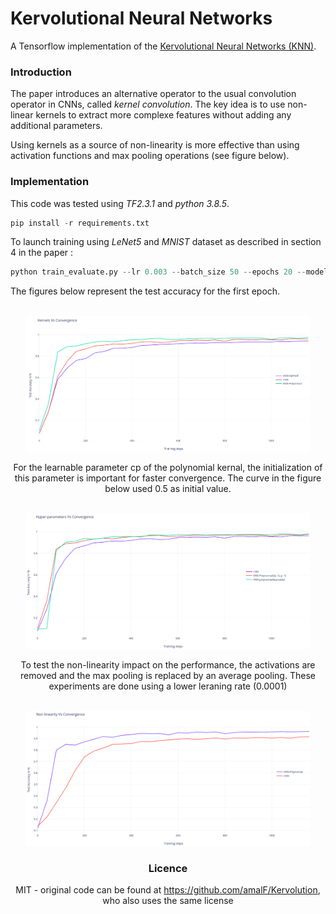 # Kervolutional Neural Networks
A Tensorflow implementation of the [Kervolutional Neural Networks (KNN)](https://arxiv.org/pdf/1904.03955.pdf).

### Introduction

The paper introduces an alternative operator to the usual convolution operator in CNNs, called *kernel convolution*.
The key idea is to use non-linear kernels to extract more complexe features without adding any additional parameters.

Using kernels as a source of non-linearity is more effective than using activation functions and max pooling operations (see figure below).

### Implementation

This code was tested using *TF2.3.1* and *python 3.8.5*.

```python
pip install -r requirements.txt
```

To launch training using *LeNet5* and *MNIST* dataset as described in section 4 in the paper :
```python
python train_evaluate.py --lr 0.003 --batch_size 50 --epochs 20 --model_name lenetknn --kernel polynomial
```

The figures below represent the test accuracy for the first epoch.  
<br />
<div align="center">
<img width="90%" src ="./images/KernelsVsConvergence.png" /> 
<br />

For the learnable parameter cp of the polynomial kernal, the initialization of this parameter is important for faster convergence. The curve in the figure below used 0.5 as initial value.

<br />
<div align="center">
<img width="90%" src ="./images/HyperparametersVsConvergence.png" />
<br />

To test the non-linearity impact on the performance, the activations are removed and the max pooling is replaced by an average pooling. These experiments are done using a lower leraning rate (0.0001)

<br />
<div align="center">
<img width="90%" src ="./images/NonlinearityVsConvergence.png" />
<br />

### Licence
MIT - original code can be found at https://github.com/amalF/Kervolution, who also uses the same license
